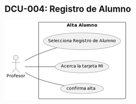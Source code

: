 # DCU-004: Registro de Alumno
![Texto Alternativo](https://github.com/TtheCrazyMeats/imagenes/blob/main/Alta%20alumno%205.png)
